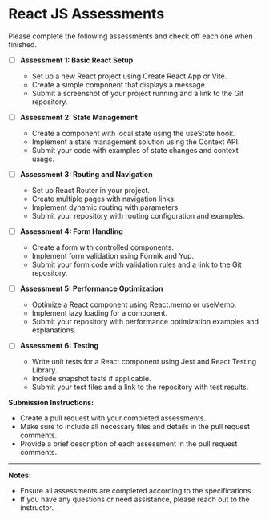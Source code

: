 # React JS Assessments

Please complete the following assessments and check off each one when finished.

- [ ] **Assessment 1: Basic React Setup**
  - Set up a new React project using Create React App or Vite.
  - Create a simple component that displays a message.
  - Submit a screenshot of your project running and a link to the Git repository.

- [ ] **Assessment 2: State Management**
  - Create a component with local state using the useState hook.
  - Implement a state management solution using the Context API.
  - Submit your code with examples of state changes and context usage.

- [ ] **Assessment 3: Routing and Navigation**
  - Set up React Router in your project.
  - Create multiple pages with navigation links.
  - Implement dynamic routing with parameters.
  - Submit your repository with routing configuration and examples.

- [ ] **Assessment 4: Form Handling**
  - Create a form with controlled components.
  - Implement form validation using Formik and Yup.
  - Submit your form code with validation rules and a link to the Git repository.

- [ ] **Assessment 5: Performance Optimization**
  - Optimize a React component using React.memo or useMemo.
  - Implement lazy loading for a component.
  - Submit your repository with performance optimization examples and explanations.

- [ ] **Assessment 6: Testing**
  - Write unit tests for a React component using Jest and React Testing Library.
  - Include snapshot tests if applicable.
  - Submit your test files and a link to the repository with test results.

**Submission Instructions:**

- Create a pull request with your completed assessments.
- Make sure to include all necessary files and details in the pull request comments.
- Provide a brief description of each assessment in the pull request comments.

---

**Notes:**

- Ensure all assessments are completed according to the specifications.
- If you have any questions or need assistance, please reach out to the instructor.


